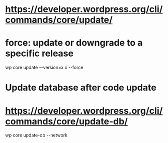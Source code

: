 # https://developer.wordpress.org/cli/commands/core/update/
# force: update or downgrade to a specific release
wp core update --version=x.x --force

# Update database after code update
# https://developer.wordpress.org/cli/commands/core/update-db/
wp core update-db --network
